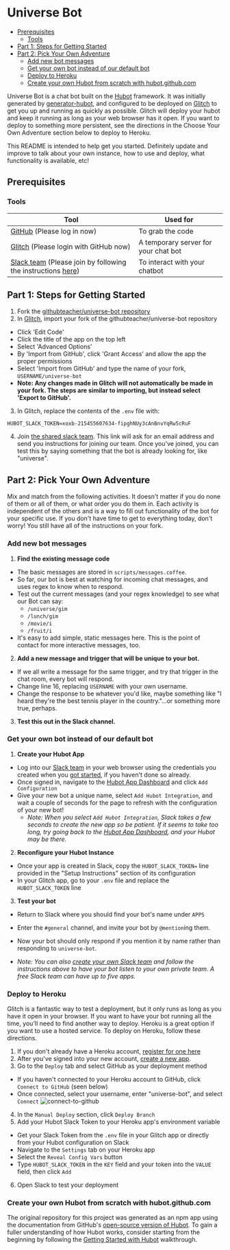 # Universe Bot

<!-- MDTOC maxdepth:6 firsth1:2 numbering:0 flatten:0 bullets:1 updateOnSave:1 -->

- [Prerequisites](#prerequisites)   
   - [Tools](#tools)   
- [Part 1: Steps for Getting Started](#part-1-steps-for-getting-started)   
- [Part 2: Pick Your Own Adventure](#part-2-pick-your-own-adventure)   
   - [Add new bot messages](#add-new-bot-messages)   
   - [Get your own bot instead of our default bot](#get-your-own-bot-instead-of-our-default-bot)   
   - [Deploy to Heroku](#deploy-to-heroku)   
   - [Create your own Hubot from scratch with hubot.github.com](#create-your-own-hubot-from-scratch-with-hubotgithubcom)   

<!-- /MDTOC -->

Universe Bot is a chat bot built on the [Hubot][hubot] framework. It was initially generated by [generator-hubot][generator-hubot], and configured to be deployed on [Glitch][glitch] to get you up and running as quickly as possible. Glitch will deploy your hubot and keep it running as long as your web browser has it open. If you want to deploy to something more persistent, see the directions in the Choose Your Own Adventure section below to deploy to Heroku.

This README is intended to help get you started. Definitely update and improve
to talk about your own instance, how to use and deploy, what functionality is
available, etc!

[glitch]: http://glitch.com
[heroku]: http://www.heroku.com
[hubot]: http://hubot.github.com
[generator-hubot]: https://github.com/github/generator-hubot

## Prerequisites

### Tools

Tool | Used for
--- | ---
[GitHub](https://github.com) (Please log in now) | To grab the code
[Glitch](https://glitch.com) (Please login with GitHub now) | A temporary server for your chat bot
[Slack team](https://join.slack.com/t/build-a-chatbot/shared_invite/MjE2MjY2Nzk0NjkxLTE1MDA3MzU1MzAtN2UyMmE5ZWFmNA) (Please join by following the instructions [here](https://join.slack.com/t/build-a-chatbot/shared_invite/MjE2MjY2Nzk0NjkxLTE1MDA3MzU1MzAtN2UyMmE5ZWFmNA)) | To interact with your chatbot


## Part 1: Steps for Getting Started
1. Fork the [githubteacher/universe-bot repository](https://github.com/githubteacher/universe-bot)
2. In [Glitch](https://glitch.com), import your fork of the githubteacher/universe-bot repository
  - Click 'Edit Code'
  - Click the title of the app on the top left
  - Select 'Advanced Options'
  - By 'Import from GitHub', click 'Grant Access' and allow the app the proper permissions
  - Select 'Import from GitHub' and type the name of your fork, `USERNAME/universe-bot`
  - **Note: Any changes made in Glitch will not automatically be made in your fork. The steps are similar to importing, but instead select 'Export to GitHub'.**
3. In Glitch, replace the contents of the `.env` file with:
  ```
  HUBOT_SLACK_TOKEN=xoxb-215455607634-fipghNUy3cAnBnvYqRw5cRuF
  ```
4. Join [the shared slack team](https://join.slack.com/t/build-a-chatbot/shared_invite/MjE2MjY2Nzk0NjkxLTE1MDA3MzU1MzAtN2UyMmE5ZWFmNA). This link will ask for an email address and send you instructions for joining our team. Once you've joined, you can test this by saying something that the bot is already looking for, like "universe".

## Part 2: Pick Your Own Adventure
Mix and match from the following activities. It doesn't matter if you do none of them or all of them, or what order you do them in. Each activity is independent of the others and is a way to fill out functionality of the bot for your specific use. If you don't have time to get to everything today, don't worry! You still have all of the instructions on your fork.

### Add new bot messages
1. **Find the existing message code**
  - The basic messages are stored in `scripts/messages.coffee`.
  - So far, our bot is best at watching for incoming chat messages, and uses regex to know when to respond.
  - Test out the current messages (and your regex knowledge) to see what our Bot can say:
    - `/universe/gim`
    - `/lunch/gim`
    - `/movie/i`
    - `/fruit/i`
  - It's easy to add simple, static messages here. This is the point of contact for more interactive messages, too.
2. **Add a new message and trigger that will be unique to your bot.**
  - If we all write a message for the same trigger, and try that trigger in the chat room, every bot will respond.
  - Change line 16, replacing `USERNAME` with your own username.
  - Change the response to be whatever you'd like, maybe something like "I heard they're the best tennis player in the country."...or something more true, perhaps.
3. **Test this out in the Slack channel.**

### Get your own bot instead of our default bot
1. **Create your Hubot App**
  - Log into our [Slack team](https://build-a-chatbot.slack.com/) in your web browser using the credentials you created when you [got started](#part-1-steps-for-getting-started), if you haven't done so already.
  - Once signed in, navigate to the [Hubot App Dashboard](https://build-a-chatbot.slack.com/apps/A0F7XDU93-hubot) and click `Add Configuration`
  - Give your new bot a unique name, select `Add Hubot Integration`, and wait a couple of seconds for the page to refresh with the configuration of your new bot!
    - _Note: When you select `Add Hubot Integration`, Slack takes a few seconds to create the new app so be patient. If it seems to take too long, try going back to the [Hubot App Dashboard](https://build-a-chatbot.slack.com/apps/A0F7XDU93-hubot), and your Hubot may be there._
2. **Reconfigure your Hubot Instance**
  - Once your app is created in Slack, copy the `HUBOT_SLACK_TOKEN=` line provided in the "Setup Instructions" section of its configuration
  - In your Glitch app, go to your `.env` file and replace the `HUBOT_SLACK_TOKEN` line
3. **Test your bot**
  - Return to Slack where you should find your bot's name under `APPS`
  - Enter the `#general` channel, and invite your bot by `@mention`ing them.
  - Now your bot should only respond if you mention it by name rather than responding to `universe-bot`.

- _Note: You can also [create your own Slack team](https://slack.com/get-started#create) and follow the instructions above to have your bot listen to your own private team. A free Slack team can have up to five apps._

### Deploy to Heroku
Glitch is a fantastic way to test a deployment, but it only runs as long as you have it open in your browser. If you want to have your bot running all the time, you'll need to find another way to deploy. Heroku is a great option if you want to use a hosted service. To deploy on Heroku, follow these directions.

1. If you don't already have a Heroku account, [register for one here](https://signup.heroku.com)
2. After you've signed into your new account, [create a new app](https://dashboard.heroku.com/new-app).
3. Go to the `Deploy` tab and select GitHub as your deployment method
  - If you haven't connected to your Heroku account to GitHub, click `Connect to GitHub` (seen below)
  - Once connected, select your username, enter "universe-bot", and select `Connect`  ![connect-to-github](https://user-images.githubusercontent.com/11798972/28807953-e65a12fe-7635-11e7-9c8b-9892d45f33da.png)

4. In the `Manual Deploy` section, click `Deploy Branch`
5. Add your Hubot Slack Token to your Heroku app's environment variable
  - Get your Slack Token from the `.env` file in your Glitch app or directly from your Hubot configuration on Slack
  - Navigate to the `Settings` tab on your Heroku app
  - Select the `Reveal Config Vars` button
  - Type `HUBOT_SLACK_TOKEN` in the `KEY` field and your token into the `VALUE` field, then click `Add`
6. Open Slack to test your deployment

### Create your own Hubot from scratch with hubot.github.com
The original repository for this project was generated as an npm app using the documentation from GitHub's [open-source version of Hubot](https://hubot.github.com/docs/). To gain a fuller understanding of how Hubot works, consider starting from the beginning by following the [Getting Started with Hubot](https://hubot.github.com/docs/) walkthrough.
